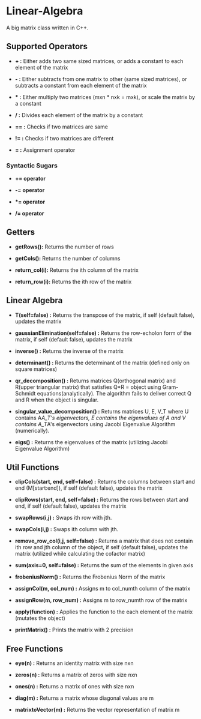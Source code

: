 # Linear-Algebra
A big matrix class written in C++.


## Supported Operators

- **+ :** Either adds two same sized matrices, or adds a constant to each element of the matrix

- **- :** Either subtracts from one matrix to other (same sized matrices), or subtracts a constant from each element of the matrix

- **\* :** Either multiply two matrices (mxn * nxk = mxk), or scale the matrix by a constant

- **/ :** Divides each element of the matrix by a constant

- **== :** Checks if two matrices are same

- **!= :** Checks if two matrices are different

- **= :** Assignment operator


### Syntactic Sugars

- **+= operator**

- **-= operator**

- **\*= operator**

- **/= operator**


## Getters

- **getRows():** Returns the number of rows

- **getCols():** Returns the number of columns

- **return_col(i):** Returns the ith column of the matrix

- **return_row(i):** Returns the ith row of the matrix


## Linear Algebra

- **T(self=false) :** Returns the transpose of the matrix, if self (default false), updates the matrix

- **gaussianElimination(self=false) :** Returns the row-echolon form of the matrix, if self (default false), updates the matrix

- **inverse() :** Returns the inverse of the matrix

- **determinant() :** Returns the determinant of the matrix (defined only on square matrices)

- **qr_decomposition() :** Returns matrices Q(orthogonal matrix) and R(upper triangular matrix) that satisfies Q*R = object using Gram-Schmidt equations(analytically). The algorithm fails to deliver correct Q and R when the object is singular.

- **singular_value_decomposition() :** Returns matrices U, E, V_T where U contains A*A_T's eigenvectors, E contains the eigenvalues of A and  V contains A_T*A's eigenvectors using Jacobi Eigenvalue Algorithm (numerically).

- **eigs() :** Returns the eigenvalues of the matrix (utilizing Jacobi Eigenvalue Algorithm)


## Util Functions

- **clipCols(start, end, self=false) :** Returns the columns between start and end (M[start:end]), if self (default false), updates the matrix

- **clipRows(start, end, self=false) :** Returns the rows between start and end, if self (default false), updates the matrix

- **swapRows(i,j) :** Swaps ith row with jth.

- **swapCols(i,j) :** Swaps ith column with jth.

- **remove_row_col(i,j, self=false) :** Returns a matrix that does not contain ith row and jth column of the object, if self (default false), updates the matrix (utilized while calculating the cofactor matrix)

- **sum(axis=0, self=false) :** Returns the sum of the elements in given axis

- **frobeniusNorm() :** Returns the Frobenius Norm of the matrix

- **assignCol(m, col_num) :** Assigns m to col_numth column of the matrix

- **assignRow(m, row_num) :** Assigns m to row_numth row of the matrix

- **apply(function) :** Applies the function to the each element of the matrix (mutates the object)

- **printMatrix() :** Prints the matrix with 2 precision


## Free Functions

- **eye(n) :** Returns an identity matrix with size nxn

- **zeros(n) :** Returns a matrix of zeros with size nxn

- **ones(n) :** Returns a matrix of ones with size nxn

- **diag(m) :** Returns a matrix whose diagonal values are m

- **matrixtoVector(m) :** Returns the vector representation of matrix m
